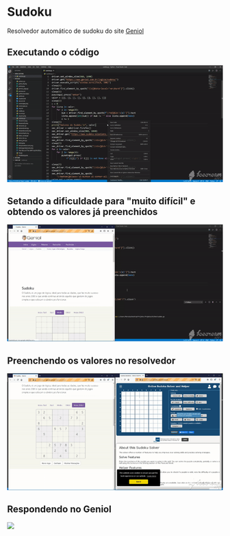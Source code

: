 # Sudoku
Resolvedor automático de sudoku do site [Geniol](https://www.geniol.com.br/logica/sudoku/)

## Executando o código

![](https://raw.githubusercontent.com/hydenz/sudoku/master/gifs/1.gif)

## Setando a dificuldade para "muito difícil" e obtendo os valores já preenchidos

![](https://raw.githubusercontent.com/hydenz/sudoku/master/gifs/2.gif)

## Preenchendo os valores no resolvedor

![](https://raw.githubusercontent.com/hydenz/sudoku/master/gifs/3.gif)

## Respondendo no Geniol

![](https://raw.githubusercontent.com/hydenz/sudoku/master/gifs/4.gif)

